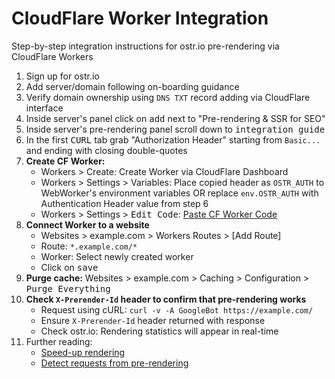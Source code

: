 # CloudFlare Worker Integration

Step-by-step integration instructions for ostr.io pre-rendering via CloudFlare Workers

1. Sign up for ostr.io
2. Add server/domain following on-boarding guidance
3. Verify domain ownership using `DNS TXT` record adding via CloudFlare interface
4. Inside server's panel click on <kbd>add</kbd> next to "Pre-rendering & SSR for SEO"
5. Inside server's pre-rendering panel scroll down to <kbd>integration guide</kbd>
6. In the first <kbd>CURL</kbd> tab grab "Authorization Header" starting from `Basic...` and ending with closing double-quotes
7. __Create CF Worker:__
    - Workers > Create: Create Worker via CloudFlare Dashboard
    - Workers > Settings > Variables: Place copied header as `OSTR_AUTH` to WebWorker's environment variables OR replace `env.OSTR_AUTH` with Authentication Header value from step 6
    - Workers > Settings > <kbd>Edit Code</kbd>: [Paste CF Worker Code](https://github.com/veliovgroup/spiderable-middleware/blob/master/examples/cloudflare.worker.js)
9. __Connect Worker to a website__
    - Websites > example.com > Workers Routes > [Add Route]
    - Route: `*.example.com/*`
    - Worker: Select newly created worker
    - Click on <kbd>save</kbd>
10. __Purge cache:__ Websites > example.com > Caching > Configuration > <kbd>Purge Everything</kbd>
11. __Check `X-Prerender-Id` header to confirm that pre-rendering works__
    - Request using cURL: `curl -v -A GoogleBot https://example.com/`
    - Ensure `X-Prerender-Id` header returned with response
    - Check ostr.io: Rendering statistics will appear in real-time
12. Further reading:
    - [Speed-up rendering](https://github.com/veliovgroup/spiderable-middleware?tab=readme-ov-file#speed-up-rendering)
    - [Detect requests from pre-rendering](https://github.com/veliovgroup/spiderable-middleware?tab=readme-ov-file#detect-request-from-pre-rendering-engine-during-runtime)
